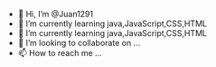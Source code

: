 - 👋 Hi, I’m @Juan1291
- 👀 I’m currently learning java,JavaScript,CSS,HTML
- 🌱 I’m currently learning java,JavaScript,CSS,HTML
- 💞️ I’m looking to collaborate on ...
- 📫 How to reach me ...

<!---
Juan1291/Juan1291 is a ✨ special ✨ repository because its `README.md` (this file) appears on your GitHub profile.
You can click the Preview link to take a look at your changes.
--->
